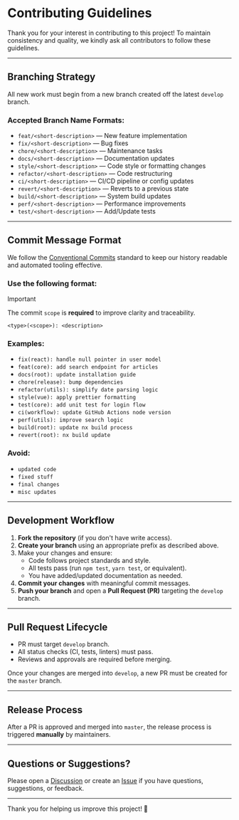 # Contributing Guidelines

Thank you for your interest in contributing to this project! To maintain consistency and quality, we kindly ask all contributors to follow these guidelines.

---

## Branching Strategy

All new work must begin from a new branch created off the latest `develop` branch.

### Accepted Branch Name Formats:
- `feat/<short-description>` — New feature implementation
- `fix/<short-description>` — Bug fixes
- `chore/<short-description>` — Maintenance tasks
- `docs/<short-description>` — Documentation updates
- `style/<short-description>` — Code style or formatting changes
- `refactor/<short-description>` — Code restructuring
- `ci/<short-description>` — CI/CD pipeline or config updates
- `revert/<short-description>` — Reverts to a previous state
- `build/<short-description>` — System build updates
- `perf/<short-description>` — Performance improvements
- `test/<short-description>` — Add/Update tests

---

## Commit Message Format

We follow the [Conventional Commits](https://www.conventionalcommits.org/en/v1.0.0/) standard to keep our history readable and automated tooling effective.

### Use the following format:

> [!IMPORTANT]  
> The commit `scope` is **required** to improve clarity and traceability.

```
<type>(<scope>): <description>
```

### Examples:

- `fix(react): handle null pointer in user model`
- `feat(core): add search endpoint for articles`
- `docs(root): update installation guide`
- `chore(release): bump dependencies`
- `refactor(utils): simplify date parsing logic`
- `style(vue): apply prettier formatting`
- `test(core): add unit test for login flow`
- `ci(workflow): update GitHub Actions node version`
- `perf(utils): improve search logic`
- `build(root): update nx build process`
- `revert(root): nx build update`

### Avoid:

- `updated code`
- `fixed stuff`
- `final changes`
- `misc updates`

---

## Development Workflow

1. **Fork the repository** (if you don't have write access).
2. **Create your branch** using an appropriate prefix as described above.
3. Make your changes and ensure:
   - Code follows project standards and style.
   - All tests pass (run `npm test`, `yarn test`, or equivalent).
   - You have added/updated documentation as needed.
4. **Commit your changes** with meaningful commit messages.
5. **Push your branch** and open a **Pull Request (PR)** targeting the `develop` branch.

---

## Pull Request Lifecycle

- PR must target `develop` branch.
- All status checks (CI, tests, linters) must pass.
- Reviews and approvals are required before merging.

Once your changes are merged into `develop`, a new PR must be created for the `master` branch.

---

## Release Process

After a PR is approved and merged into `master`, the release process is triggered **manually** by maintainers.

---

## Questions or Suggestions?

Please open a [Discussion](https://github.com/calyjs/calyjs-setup/discussions) or create an [Issue](https://github.com/calyjs/calyjs-setup/issues) if you have questions, suggestions, or feedback.

---

Thank you for helping us improve this project! 🚀
